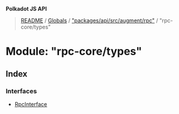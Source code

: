 **Polkadot JS API**

> [README](../README.md) / [Globals](../globals.md) / ["packages/api/src/augment/rpc"](_packages_api_src_augment_rpc_.md) / "rpc-core/types"

# Module: "rpc-core/types"

## Index

### Interfaces

* [RpcInterface](../interfaces/_packages_api_src_augment_rpc_._rpc_core_types_.rpcinterface.md)
